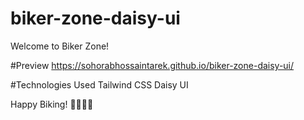 # biker-zone-daisy-ui
Welcome to Biker Zone!

#Preview
https://sohorabhossaintarek.github.io/biker-zone-daisy-ui/

#Technologies Used
Tailwind CSS
Daisy UI


Happy Biking! 🚴‍♂️🚴‍♀️
